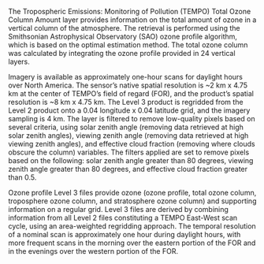 The Tropospheric Emissions: Monitoring of Pollution (TEMPO) Total Ozone Column Amount layer provides information on the total amount of ozone in a vertical column of the atmosphere. The retrieval is performed using the Smithsonian Astrophysical Observatory (SAO) ozone profile algorithm, which is based on the optimal estimation method. The total ozone column was calculated by integrating the ozone profile provided in 24 vertical layers.

Imagery is available as approximately one-hour scans for daylight hours over North America. The sensor’s native spatial resolution is ~2 km x 4.75 km at the center of TEMPO’s field of regard (FOR), and the product’s spatial resolution is ~8 km x 4.75 km. The Level 3 product is regridded from the Level 2 product onto a 0.04 longitude x 0.04 latitude grid, and the imagery sampling is 4 km. The layer is filtered to remove low-quality pixels based on several criteria, using solar zenith angle (removing data retrieved at high solar zenith angles), viewing zenith angle (removing data retrieved at high viewing zenith angles), and effective cloud fraction (removing where clouds obscure the column) variables. The filters applied are set to remove pixels based on the following: solar zenith angle greater than 80 degrees, viewing zenith angle greater than 80 degrees, and effective cloud fraction greater than 0.5.

Ozone profile Level 3 files provide ozone (ozone profile, total ozone column, troposphere ozone column, and stratosphere ozone column) and supporting information on a regular grid. Level 3 files are derived by combining information from all Level 2 files constituting a TEMPO East-West scan cycle, using an area-weighted regridding approach. The temporal resolution of a nominal scan is approximately one hour during daylight hours, with more frequent scans in the morning over the eastern portion of the FOR and in the evenings over the western portion of the FOR.
